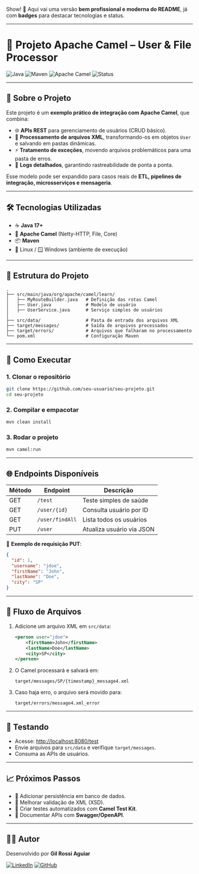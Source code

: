 Show! 🎯
Aqui vai uma versão **bem profissional e moderna do README**, já com **badges** para destacar tecnologias e status.

---

# 🐪 Projeto Apache Camel – User & File Processor

![Java](https://img.shields.io/badge/Java-17+-red?style=for-the-badge\&logo=openjdk)
![Maven](https://img.shields.io/badge/Maven-Build-blue?style=for-the-badge\&logo=apachemaven)
![Apache Camel](https://img.shields.io/badge/Apache%20Camel-Integration-orange?style=for-the-badge\&logo=apache)
![Status](https://img.shields.io/badge/Status-Em%20Desenvolvimento-yellow?style=for-the-badge)

---

## 📖 Sobre o Projeto

Este projeto é um **exemplo prático de integração com Apache Camel**, que combina:

* 🌐 **APIs REST** para gerenciamento de usuários (CRUD básico).
* 📂 **Processamento de arquivos XML**, transformando-os em objetos `User` e salvando em pastas dinâmicas.
* ⚡ **Tratamento de exceções**, movendo arquivos problemáticos para uma pasta de erros.
* 📝 **Logs detalhados**, garantindo rastreabilidade de ponta a ponta.

Esse modelo pode ser expandido para casos reais de **ETL, pipelines de integração, microsserviços e mensageria**.

---

## 🛠️ Tecnologias Utilizadas

* ☕ **Java 17+**
* 🐪 **Apache Camel** (Netty-HTTP, File, Core)
* 📦 **Maven**
* 🐧 Linux / 🪟 Windows (ambiente de execução)

---

## 📂 Estrutura do Projeto

```
.
├── src/main/java/org/apache/camel/learn/
│   ├── MyRouteBuilder.java   # Definição das rotas Camel
│   ├── User.java             # Modelo de usuário
│   ├── UserService.java      # Serviço simples de usuários
│
├── src/data/                 # Pasta de entrada dos arquivos XML
├── target/messages/          # Saída de arquivos processados
├── target/errors/            # Arquivos que falharam no processamento
└── pom.xml                   # Configuração Maven
```

---

## 🚀 Como Executar

### 1. Clonar o repositório

```bash
git clone https://github.com/seu-usuario/seu-projeto.git
cd seu-projeto
```

### 2. Compilar e empacotar

```bash
mvn clean install
```

### 3. Rodar o projeto

```bash
mvn camel:run
```

---

## 🌐 Endpoints Disponíveis

| Método | Endpoint        | Descrição                 |
| ------ | --------------- | ------------------------- |
| GET    | `/test`         | Teste simples de saúde    |
| GET    | `/user/{id}`    | Consulta usuário por ID   |
| GET    | `/user/findAll` | Lista todos os usuários   |
| PUT    | `/user`         | Atualiza usuário via JSON |

📌 **Exemplo de requisição PUT**:

```json
{
  "id": 1,
  "username": "jdoe",
  "firstName": "John",
  "lastName": "Doe",
  "city": "SP"
}
```

---

## 📂 Fluxo de Arquivos

1. Adicione um arquivo XML em `src/data`:

   ```xml
   <person user="jdoe">
       <firstName>John</firstName>
       <lastName>Doe</lastName>
       <city>SP</city>
   </person>
   ```

2. O Camel processará e salvará em:

   ```
   target/messages/SP/{timestamp}_message4.xml
   ```

3. Caso haja erro, o arquivo será movido para:

   ```
   target/errors/message4.xml_error
   ```

---

## 🧪 Testando

* Acesse: [http://localhost:8080/test](http://localhost:8080/test)
* Envie arquivos para `src/data` e verifique `target/messages`.
* Consuma as APIs de usuários.

---

## 📈 Próximos Passos

* 🔹 Adicionar persistência em banco de dados.
* 🔹 Melhorar validação de XML (XSD).
* 🔹 Criar testes automatizados com **Camel Test Kit**.
* 🔹 Documentar APIs com **Swagger/OpenAPI**.

---

## 👨‍💻 Autor

Desenvolvido por **Gil Rossi Aguiar**

[![LinkedIn](https://img.shields.io/badge/LinkedIn-Perfil-blue?style=for-the-badge\&logo=linkedin)](https://www.linkedin.com/in/gilrossiaguiar)
[![GitHub](https://img.shields.io/badge/GitHub-Portfólio-black?style=for-the-badge\&logo=github)](https://github.com/GilRossi)
